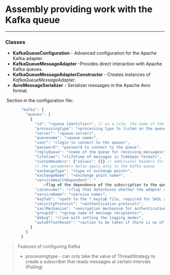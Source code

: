 # Assembly providing work with the Kafka queue
___
### Classes
* **KafkaQueueConfiguration** - Advanced configuration for the Apache Kafka adapter.
* **KafkaQueueMessageAdapter** -Provides direct interaction with Apache Kafka queues.
* **KafkaQueueMessageAdapterConstructor** - Creates instances of _KafkaQueueMessageAdapter_.
* **AvroMessageSerializer** - Serializer messages in the Apache Avro format.

 Section in the configuration file:

```javascript
       "kafka": {
         "queues": [
           {
             "id": "<queue identifier>", // as a rule, the name of the queue is indicated
             "processingtype": "<processing type to listen on the queue>", // one of the values ​​of MessageProcessingType
             "server": "<queue server>",
             "queuename": "<queue name>",
             "user": "<login to connect to the queue>",
             "password": "password to connect to the queue",
             "replyQueue": "<name of the queue for receiving messages>",
             "lifetime": "<lifetime of messages in TimeSpan format>",
             "customHeaders": {"values": []} // additional headers for working with queues
             // the parameters below apply only to the Kafka queue
             "exchangeType": "<type of exchange point>",
             "exchangeName": "<exchange point name>",
             "serviceHealthDependent": "
                 <flag of the dependence of the subscription to the queue on the state of the service obtained as a result of the diagnostic call true | false>",
             "isConsumer": "<flag that determines whether the adapter accepts or sends true | false>",
             "serviceName": "<service name>",
             "keyTab": "<path to the *.keytab file, required for SASL authentication on unix-based servers>",
             "securityProtocol": "<authentication protocol>",
             "saslMechanism": "<encryption mechanism for authentication protocol>",
             "groupId": "<group name of message recipients>",
             "debug": "<line with setting the logging mode>",
             "autoOffsetReset": "<action to be taken if there is no offset in the store or it is out of range>"
           }
         ]
       }
```

> Features of configuring Kafka
> * processingtype - can only take the value of ThreadStrategy to create a subscriber that reads messages at certain intervals (Polling)
